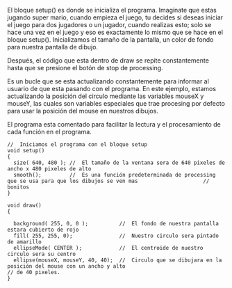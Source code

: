 
El bloque setup() es donde se inicializa el programa. Imagínate que estas jugando super mario, cuando empieza el juego, tu decides si deseas iniciar el juego para dos jugadores o un jugador, cuando realizas esto; solo se hace una vez en el juego y eso es exactamente lo mismo que se hace en el bloque setup().
Inicializamos el tamaño de la pantalla, un color de fondo para nuestra pantalla de dibujo.

Después, el código que esta dentro de draw se repite constantemente hasta que se presione el botón de stop de processing.

Es un bucle que se esta actualizando constantemente para informar al usuario de que esta pasando con el programa. En este ejemplo, estamos actualizando la posición del circulo mediante las variables mouseX y mouseY, las cuales son variables especiales que trae procesing por defecto para usar la posición del mouse en nuestros dibujos.

El programa esta comentado para facilitar la lectura y el procesamiento de cada función en el programa.

```
//  Iniciamos el programa con el bloque setup
void setup()
{
  size( 640, 480 ); //  El tamaño de la ventana sera de 640 pixeles de ancho x 480 pixeles de alto
  smooth();         //  Es una función predeterminada de processing que se usa para que los dibujos se ven mas                     // bonitos
}

void draw()
{
  
  background( 255, 0, 0 );          //  El fondo de nuestra pantalla estara cubierto de rojo
  fill( 255, 255, 0);               //  Nuestro circulo sera pintado de amarillo
  ellipseMode( CENTER );            //  El centroide de nuestro circulo sera su centro
  ellipse(mouseX, mouseY, 40, 40);  //  Circulo que se dibujara en la posición del mouse con un ancho y alto                                       // de 40 pixeles.
}
